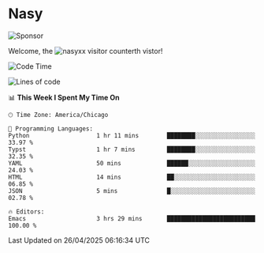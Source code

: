 # Nasy

<!--
<p align="center">
<img height="200" src="https://github-readme-stats.vercel.app/api?username=nasyxx&count_private=true&show_icons=true&theme=dracula&include_all_commits=true"/>
<img height="200" src="https://github-readme-stats.vercel.app/api/top-langs/?username=nasyxx&theme=dracula&hide=html,jupyter+notebook&count_private=true&show_icons=true"/>
</p>

  
----------------
-->

![Sponsor](https://img.shields.io/static/v1.svg?label=Sponsor&message=%E2%9D%A4&logo=GitHub&style=flat&color=pink)
 
Welcome, the ![nasyxx visitor counter](https://count.getloli.com/get/@nasyxx?theme=rule34)th vistor!
 
<!--START_SECTION:waka-->
![Code Time](http://img.shields.io/badge/Code%20Time-4%2C745%20hrs%2027%20mins-blue)

![Lines of code](https://img.shields.io/badge/From%20Hello%20World%20I%27ve%20Written-6.3%20million%20lines%20of%20code-blue)

📊 **This Week I Spent My Time On** 

```text
🕑︎ Time Zone: America/Chicago

💬 Programming Languages: 
Python                   1 hr 11 mins        ████████░░░░░░░░░░░░░░░░░   33.97 % 
Typst                    1 hr 7 mins         ████████░░░░░░░░░░░░░░░░░   32.35 % 
YAML                     50 mins             ██████░░░░░░░░░░░░░░░░░░░   24.03 % 
HTML                     14 mins             ██░░░░░░░░░░░░░░░░░░░░░░░   06.85 % 
JSON                     5 mins              █░░░░░░░░░░░░░░░░░░░░░░░░   02.78 % 

🔥 Editors: 
Emacs                    3 hrs 29 mins       █████████████████████████   100.00 % 
```


 Last Updated on 26/04/2025 06:16:34 UTC
<!--END_SECTION:waka-->

<!-- ![visitors](https://visitor-badge.laobi.icu/badge?page_id=nasyxx.nasyxx) -->
